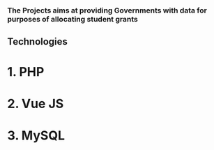 ### The Projects aims at providing Governments with data for purposes of allocating student grants
## Technologies
# 1. PHP
# 2. Vue JS
# 3. MySQL
